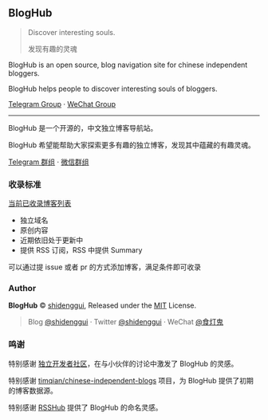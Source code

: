 ## BlogHub

> Discover interesting souls.
>
> 发现有趣的灵魂


BlogHub is an open source, blog navigation site for chinese independent bloggers.

BlogHub helps people to discover interesting souls of bloggers.

[Telegram Group](https://t.me/joinchat/Mym6_xbkNZf32E6ycPlwXQ) · [WeChat Group](https://gitee.com/shidenggui/assets/raw/master/uPic/fAwsKc.jpg)

---

BlogHub 是一个开源的，中文独立博客导航站。

BlogHub 希望能帮助大家探索更多有趣的独立博客，发现其中蕴藏的有趣灵魂。

[Telegram 群组](https://t.me/joinchat/Mym6_xbkNZf32E6ycPlwXQ) · [微信群组](https://gitee.com/shidenggui/assets/raw/master/uPic/fAwsKc.jpg)

### 收录标准

[当前已收录博客列表](./backend/assets/blogs-original.csv)

* 独立域名
* 原创内容
* 近期依旧处于更新中
* 提供 RSS 订阅，RSS 中提供 Summary

可以通过提 issue 或者 pr 的方式添加博客，满足条件即可收录

### Author

**BlogHub** © [shidenggui](https://github.com/shidenggui), Released under the [MIT](./LICENSE) License.<br>

> Blog [@shidenggui](https://shidenggui.com) · Twitter [@shidenggui](https://twitter.com/DIYgod) · WeChat [@食灯鬼](https://gitee.com/shidenggui/assets/raw/master/uPic/a22JuZ.jpg)

### 鸣谢

特别感谢 [独立开发者社区](https://indiehackers.net/)，在与小伙伴的讨论中激发了 BlogHub 的灵感。

特别感谢 [timqian/chinese-independent-blogs](https://github.com/timqian/chinese-independent-blogs) 项目，为 BlogHub 提供了初期的博客数据源。

特别感谢 [RSSHub](https://github.com/DIYgod/RSSHub) 提供了 BlogHub 的命名灵感。




